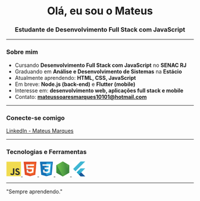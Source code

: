 <h1 align="center">Olá, eu sou o Mateus</h1>
<h3 align="center">Estudante de Desenvolvimento Full Stack com JavaScript</h3>

---

### Sobre mim
- Cursando **Desenvolvimento Full Stack com JavaScript** no **SENAC RJ**  
- Graduando em **Análise e Desenvolvimento de Sistemas** na **Estácio**  
- Atualmente aprendendo: **HTML, CSS, JavaScript**  
- Em breve: **Node.js (back-end)** e **Flutter (mobile)**  
- Interesse em: **desenvolvimento web, aplicações full stack e mobile**  
- Contato: **mateussoaresmarques10101@hotmail.com**

---

### Conecte-se comigo
[LinkedIn - Mateus Marques](https://www.linkedin.com/in/mateus-marques-bb1625285/)  

---

### Tecnologias e Ferramentas
<p align="left"> 
  <a href="https://developer.mozilla.org/en-US/docs/Web/JavaScript" target="_blank">
    <img src="https://raw.githubusercontent.com/devicons/devicon/master/icons/javascript/javascript-original.svg" alt="javascript" width="40" height="40"/>
  </a>
  <a href="https://www.w3.org/html/" target="_blank">
    <img src="https://raw.githubusercontent.com/devicons/devicon/master/icons/html5/html5-original.svg" alt="html5" width="40" height="40"/>
  </a>
  <a href="https://developer.mozilla.org/en-US/docs/Web/CSS" target="_blank">
    <img src="https://raw.githubusercontent.com/devicons/devicon/master/icons/css3/css3-original.svg" alt="css3" width="40" height="40"/>
  </a>
  <a href="https://nodejs.org" target="_blank">
    <img src="https://raw.githubusercontent.com/devicons/devicon/master/icons/nodejs/nodejs-original.svg" alt="nodejs" width="40" height="40"/>
  </a>
  <a href="https://flutter.dev/" target="_blank">
    <img src="https://raw.githubusercontent.com/devicons/devicon/master/icons/flutter/flutter-original.svg" alt="flutter" width="40" height="40"/>
  </a>
</p>

---

"Sempre aprendendo."  
